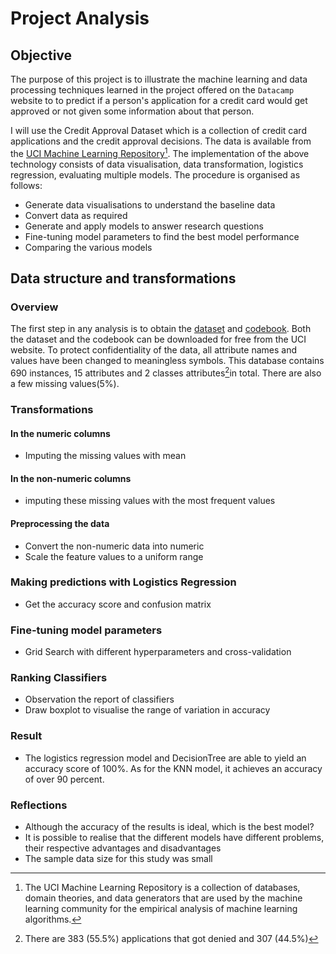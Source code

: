 # Project Analysis 

## Objective

The purpose of this project is to illustrate the machine learning and data processing techniques learned in the project offered on the `Datacamp` website to to predict if a person's application for a credit card would get approved or not given some information about that person.  

I will use the Credit Approval Dataset which is a collection of credit card applications and the credit approval decisions. The data is available from the [UCI Machine Learning Repository](http://archive.ics.uci.edu/ml/datasets/credit+approval)[^1]. The implementation of the above technology consists of data visualisation, data transformation, logistics regression, evaluating multiple models. The procedure is organised as follows: 

[^1]:The UCI Machine Learning Repository is a collection of databases, domain theories, and data generators that are used by the machine learning community for the empirical analysis of machine learning algorithms.


- Generate data visualisations to understand the baseline data
- Convert data as required
- Generate and apply models to answer research questions
- Fine-tuning model parameters to find the best model performance
- Comparing the various models


## Data structure and transformations

### Overview 

The first step in any analysis is to obtain the [dataset](http://archive.ics.uci.edu/ml/machine-learning-databases/credit-screening/) and [codebook](http://archive.ics.uci.edu/ml/machine-learning-databases/credit-screening/crx.names). Both the dataset and the codebook can be downloaded for free from the UCI website. To protect confidentiality of the data, all attribute names and values have been changed to meaningless symbols. This database contains 690 instances, 15 attributes and 2 classes attributes[^2]in total. There are also a few missing values(5%). 

[^2]: There are 383 (55.5%) applications that got denied and 307 (44.5%)

### Transformations

#### In the numeric columns
- Imputing the missing values with mean

#### In the non-numeric columns 
- imputing these missing values with the most frequent values

#### Preprocessing the data
- Convert the non-numeric data into numeric
- Scale the feature values to a uniform range

### Making predictions with Logistics Regression
- Get the accuracy score and confusion matrix

### Fine-tuning model parameters
- Grid Search with different hyperparameters and cross-validation 

### Ranking Classifiers
- Observation the report of classifiers
- Draw boxplot to visualise the range of variation in accuracy
### Result 
- The logistics regression model and DecisionTree are able to yield an accuracy score of 100%. As for the KNN model, it achieves an accuracy of over 90 percent. 
### Reflections
- Although the accuracy of the results is ideal, which is the best model?
- It is possible to realise that the different models have different problems, their respective advantages and disadvantages
- The sample data size for this study was small













